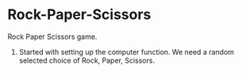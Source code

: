 # Rock-Paper-Scissors
Rock Paper Scissors game. 

1. Started with setting up the computer function. We need a random selected choice of Rock, Paper, Scissors. 

